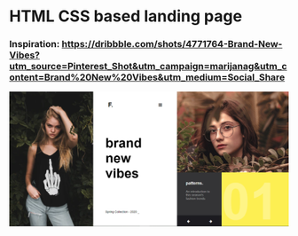 # HTML CSS based landing page

### Inspiration: https://dribbble.com/shots/4771764-Brand-New-Vibes?utm_source=Pinterest_Shot&utm_campaign=marijanag&utm_content=Brand%20New%20Vibes&utm_medium=Social_Share

![](screenshot.PNG)
